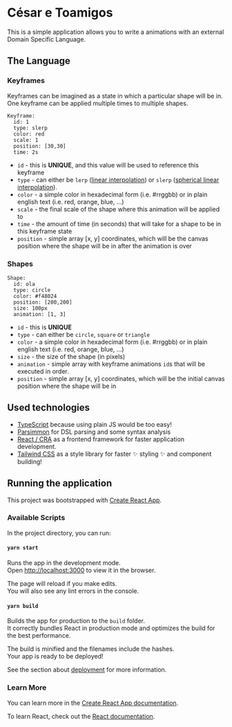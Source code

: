 # César e Toamigos

This is a simple application allows you to write a animations with an external Domain Specific Language.

## The Language

### Keyframes

Keyframes can be imagined as a state in which a particular shape will be in. One keyframe can be applied multiple times to multiple shapes.

```
Keyframe:
  id: 1
  type: slerp
  color: red
  scale: 1
  position: [30,30]
  time: 2s
```

- `id` - this is **UNIQUE**, and this value will be used to reference this keyframe
- `type` - can either be `lerp` ([linear interpolation](https://en.wikipedia.org/wiki/Linear_interpolation)) or `slerp` ([spherical linear interpolation](https://en.wikipedia.org/wiki/Slerp)).
- `color` - a simple color in hexadecimal form (i.e. #rrggbb) or in plain english text (i.e. red, orange, blue, ...)
- `scale` - the final scale of the shape where this animation will be applied to
- `time` - the amount of time (in seconds) that will take for a shape to be in this keyframe state
- `position` - simple array [x, y] coordinates, which will be the canvas position where the shape will be in after the animation is over

### Shapes

```
Shape:
  id: ola
  type: circle
  color: #f48024
  position: [200,200]
  size: 100px
  animation: [1, 3]
```

- `id` - this is **UNIQUE**
- `type` - can either be `circle`, `square` or `triangle`
- `color` - a simple color in hexadecimal form (i.e. #rrggbb) or in plain english text (i.e. red, orange, blue, ...)
- `size` - the size of the shape (in pixels)
- `animation` - simple array with keyframe animations `id`s that will be executed in order.
- `position` - simple array [x, y] coordinates, which will be the initial canvas position where the shape will be in

## Used technologies

- [TypeScript](https://www.typescriptlang.org/) because using plain JS would be too easy!
- [Parsimmon](https://github.com/jneen/parsimmon) for DSL parsing and some syntax analysis
- [React / CRA](https://github.com/facebook/create-react-app) as a frontend framework for faster application development.
- [Tailwind CSS](https://tailwindcss.com/) as a style library for faster :sparkles: styling :sparkles: and component building!

## Running the application

This project was bootstrapped with [Create React App](https://github.com/facebook/create-react-app).

### Available Scripts

In the project directory, you can run:

#### `yarn start`

Runs the app in the development mode.\
Open [http://localhost:3000](http://localhost:3000) to view it in the browser.

The page will reload if you make edits.\
You will also see any lint errors in the console.

#### `yarn build`

Builds the app for production to the `build` folder.\
It correctly bundles React in production mode and optimizes the build for the best performance.

The build is minified and the filenames include the hashes.\
Your app is ready to be deployed!

See the section about [deployment](https://facebook.github.io/create-react-app/docs/deployment) for more information.


### Learn More

You can learn more in the [Create React App documentation](https://facebook.github.io/create-react-app/docs/getting-started).

To learn React, check out the [React documentation](https://reactjs.org/).
